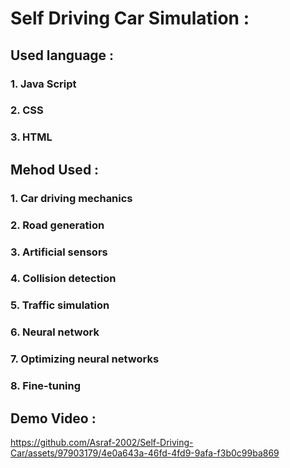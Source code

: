 # Self Driving Car Simulation :

## Used language :

### 1. Java Script
### 2. CSS
### 3. HTML

## Mehod Used :

### 1.  Car driving mechanics
### 2.  Road generation
### 3.  Artificial sensors
### 4.  Collision detection
### 5.  Traffic simulation
### 6.  Neural network
### 7.  Optimizing neural networks
### 8.  Fine-tuning


## Demo Video :
https://github.com/Asraf-2002/Self-Driving-Car/assets/97903179/4e0a643a-46fd-4fd9-9afa-f3b0c99ba869

